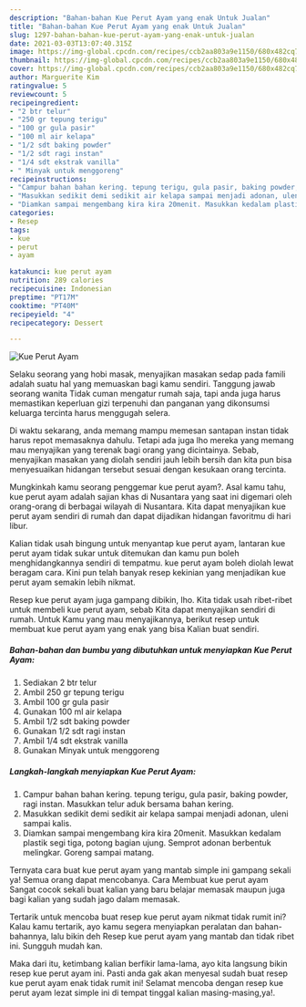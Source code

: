 ```yaml
---
description: "Bahan-bahan Kue Perut Ayam yang enak Untuk Jualan"
title: "Bahan-bahan Kue Perut Ayam yang enak Untuk Jualan"
slug: 1297-bahan-bahan-kue-perut-ayam-yang-enak-untuk-jualan
date: 2021-03-03T13:07:40.315Z
image: https://img-global.cpcdn.com/recipes/ccb2aa803a9e1150/680x482cq70/kue-perut-ayam-foto-resep-utama.jpg
thumbnail: https://img-global.cpcdn.com/recipes/ccb2aa803a9e1150/680x482cq70/kue-perut-ayam-foto-resep-utama.jpg
cover: https://img-global.cpcdn.com/recipes/ccb2aa803a9e1150/680x482cq70/kue-perut-ayam-foto-resep-utama.jpg
author: Marguerite Kim
ratingvalue: 5
reviewcount: 5
recipeingredient:
- "2 btr telur"
- "250 gr tepung terigu"
- "100 gr gula pasir"
- "100 ml air kelapa"
- "1/2 sdt baking powder"
- "1/2 sdt ragi instan"
- "1/4 sdt ekstrak vanilla"
- " Minyak untuk menggoreng"
recipeinstructions:
- "Campur bahan bahan kering. tepung terigu, gula pasir, baking powder, ragi instan. Masukkan telur aduk bersama bahan kering."
- "Masukkan sedikit demi sedikit air kelapa sampai menjadi adonan, uleni sampai kalis."
- "Diamkan sampai mengembang kira kira 20menit. Masukkan kedalam plastik segi tiga, potong bagian ujung. Semprot adonan berbentuk melingkar. Goreng sampai matang."
categories:
- Resep
tags:
- kue
- perut
- ayam

katakunci: kue perut ayam 
nutrition: 289 calories
recipecuisine: Indonesian
preptime: "PT17M"
cooktime: "PT40M"
recipeyield: "4"
recipecategory: Dessert

---
```



![Kue Perut Ayam](https://img-global.cpcdn.com/recipes/ccb2aa803a9e1150/680x482cq70/kue-perut-ayam-foto-resep-utama.jpg)

Selaku seorang yang hobi masak, menyajikan masakan sedap pada famili adalah suatu hal yang memuaskan bagi kamu sendiri. Tanggung jawab seorang  wanita Tidak cuman mengatur rumah saja, tapi anda juga harus memastikan keperluan gizi terpenuhi dan panganan yang dikonsumsi keluarga tercinta harus menggugah selera.

Di waktu  sekarang, anda memang mampu memesan santapan instan tidak harus repot memasaknya dahulu. Tetapi ada juga lho mereka yang memang mau menyajikan yang terenak bagi orang yang dicintainya. Sebab, menyajikan masakan yang diolah sendiri jauh lebih bersih dan kita pun bisa menyesuaikan hidangan tersebut sesuai dengan kesukaan orang tercinta. 



Mungkinkah kamu seorang penggemar kue perut ayam?. Asal kamu tahu, kue perut ayam adalah sajian khas di Nusantara yang saat ini digemari oleh orang-orang di berbagai wilayah di Nusantara. Kita dapat menyajikan kue perut ayam sendiri di rumah dan dapat dijadikan hidangan favoritmu di hari libur.

Kalian tidak usah bingung untuk menyantap kue perut ayam, lantaran kue perut ayam tidak sukar untuk ditemukan dan kamu pun boleh menghidangkannya sendiri di tempatmu. kue perut ayam boleh diolah lewat beragam cara. Kini pun telah banyak resep kekinian yang menjadikan kue perut ayam semakin lebih nikmat.

Resep kue perut ayam juga gampang dibikin, lho. Kita tidak usah ribet-ribet untuk membeli kue perut ayam, sebab Kita dapat menyajikan sendiri di rumah. Untuk Kamu yang mau menyajikannya, berikut resep untuk membuat kue perut ayam yang enak yang bisa Kalian buat sendiri.

<!--inarticleads1-->

##### Bahan-bahan dan bumbu yang dibutuhkan untuk menyiapkan Kue Perut Ayam:

1. Sediakan 2 btr telur
1. Ambil 250 gr tepung terigu
1. Ambil 100 gr gula pasir
1. Gunakan 100 ml air kelapa
1. Ambil 1/2 sdt baking powder
1. Gunakan 1/2 sdt ragi instan
1. Ambil 1/4 sdt ekstrak vanilla
1. Gunakan  Minyak untuk menggoreng




<!--inarticleads2-->

##### Langkah-langkah menyiapkan Kue Perut Ayam:

1. Campur bahan bahan kering. tepung terigu, gula pasir, baking powder, ragi instan. Masukkan telur aduk bersama bahan kering.
1. Masukkan sedikit demi sedikit air kelapa sampai menjadi adonan, uleni sampai kalis.
1. Diamkan sampai mengembang kira kira 20menit. Masukkan kedalam plastik segi tiga, potong bagian ujung. Semprot adonan berbentuk melingkar. Goreng sampai matang.




Ternyata cara buat kue perut ayam yang mantab simple ini gampang sekali ya! Semua orang dapat mencobanya. Cara Membuat kue perut ayam Sangat cocok sekali buat kalian yang baru belajar memasak maupun juga bagi kalian yang sudah jago dalam memasak.

Tertarik untuk mencoba buat resep kue perut ayam nikmat tidak rumit ini? Kalau kamu tertarik, ayo kamu segera menyiapkan peralatan dan bahan-bahannya, lalu bikin deh Resep kue perut ayam yang mantab dan tidak ribet ini. Sungguh mudah kan. 

Maka dari itu, ketimbang kalian berfikir lama-lama, ayo kita langsung bikin resep kue perut ayam ini. Pasti anda gak akan menyesal sudah buat resep kue perut ayam enak tidak rumit ini! Selamat mencoba dengan resep kue perut ayam lezat simple ini di tempat tinggal kalian masing-masing,ya!.

